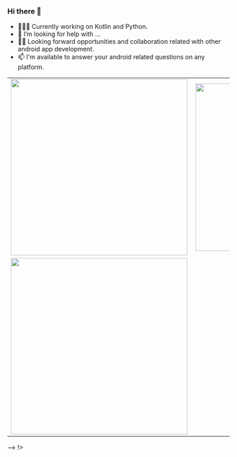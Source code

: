 ### Hi there 👋

- 👨🏾‍💻 Currently working on  Kotlin and Python.
- 🤔 I’m looking for help with ...
- ✌🏾 Looking forward opportunities and collaboration related with other android app development.
- 📫 I'm available to answer your android related questions on any platform.


<center>
  <table>
  <tr>
      <td><img width="400px" align="left" src="https://github-readme-stats.vercel.app/api?username=stevechacha&count_private=true&show_icons=true&theme=dark&layout=compact" /></td>
      <td><img width="380px" align="left" src="https://github-readme-stats.vercel.app/api/top-langs/?username=stevechacha&hide=html&layout=compact&theme=dark" /></td>
  </tr>   
    <tr>
      <td><img width="400px" align="bottom" src="https://github-readme-stats.vercel.app/api/wakatime?username=SteveChacha&show_icons=true&theme=dark&layout=compact" /></td>
    </tr>
</table>
</center>
-->
!>

